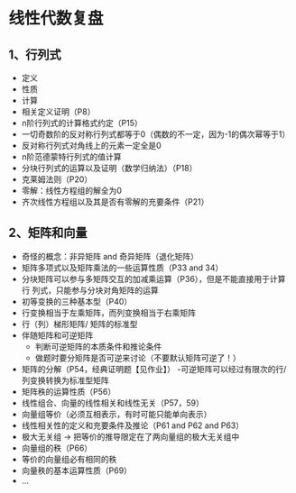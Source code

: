 # 线性代数复盘

## 1、行列式

- 定义
- 性质
- 计算
- 相关定义证明（P8）
- n阶行列式的计算格式约定（P15）
- 一切奇数阶的反对称行列式都等于0（偶数的不一定，因为-1的偶次幂等于1）
-  反对称行列式对角线上的元素一定全是0
- n阶范德蒙特行列式的值计算
- 分块行列式的运算以及证明（数学归纳法）（P18）
- 克莱姆法则（P20）
- 零解：线性方程组的解全为0
- 齐次线性方程组以及其是否有零解的充要条件（P21）

## 2、矩阵和向量

- 奇怪的概念：非异矩阵 and 奇异矩阵（退化矩阵）
- 矩阵多项式以及矩阵乘法的一些运算性质（P33 and 34）
- 分块矩阵可以参与多矩阵交互的加减乘运算（P36），但是不能直接用于计算行	 列式，只能参与分块对角矩阵的运算
- 初等变换的三种基本型（P40）
- 行变换相当于左乘矩阵，而列变换相当于右乘矩阵
- 行（列）梯形矩阵/ 矩阵的标准型
- 伴随矩阵和可逆矩阵
	- 判断可逆矩阵的本质条件和推论条件
	- 做题时要分矩阵是否可逆来讨论（不要默认矩阵可逆了！）
- 矩阵的分解（P54，经典证明题【见作业】）
	-可逆矩阵可以经过有限次的行/列变换转换为标准型矩阵
- 矩阵秩的运算性质（P56）
- 线性组合、向量的线性相关和线性无关（P57，59）
- 向量组等价（必须互相表示，有时可能只能单向表示）
- 线性相关性的定义和充要条件及推论（P61 and P62 and P63）
- 极大无关组 -> 把等价的推导限定在了两向量组的极大无关组中
- 向量组的秩（P66）
- 等价的向量组必有相同的秩
- 向量秩的基本运算性质（P69）
- …